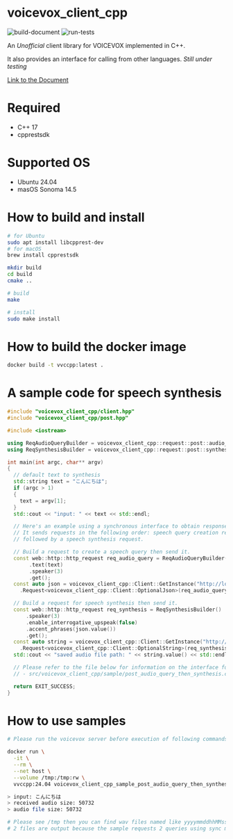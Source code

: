 # voicevox_client_cpp

![build-document](https://github.com/fugashy/voicevox_client_cpp/actions/workflows/build_document.yml/badge.svg)
![run-tests](https://github.com/fugashy/voicevox_client_cpp/actions/workflows/run_test.yml/badge.svg)

An *Unofficial* client library for VOICEVOX implemented in C++.

It also provides an interface for calling from other languages. *Still under testing*

[Link to the Document](https://fugashy.github.io/voicevox_client_cpp/index.html)

# Required

- C++ 17
- cpprestsdk

# Supported OS

- Ubuntu 24.04
- masOS Sonoma 14.5

# How to build and install

```bash
# for Ubuntu
sudo apt install libcpprest-dev
# for macOS
brew install cpprestsdk

mkdir build
cd build
cmake ..

# build
make

# install
sudo make install
```

# How to build the docker image

```bash
docker build -t vvccpp:latest .
```

# A sample code for speech synthesis

```cpp
#include "voicevox_client_cpp/client.hpp"
#include "voicevox_client_cpp/post.hpp"

#include <iostream>

using ReqAudioQueryBuilder = voicevox_client_cpp::request::post::audio_query::Builder;
using ReqSynthesisBuilder = voicevox_client_cpp::request::post::synthesis::Builder;

int main(int argc, char** argv)
{
  // default text to synthesis
  std::string text = "こんにちは";
  if (argc > 1)
  {
    text = argv[1];
  }
  std::cout << "input: " << text << std::endl;

  // Here's an example using a synchronous interface to obtain responses.
  // It sends requests in the following order: speech query creation request,
  // followed by a speech synthesis request.

  // Build a request to create a speech query then send it.
  const web::http::http_request req_audio_query = ReqAudioQueryBuilder()
       .text(text)
       .speaker(3)
       .get();
  const auto json = voicevox_client_cpp::Client::GetInstance("http://localhost:50021")
    .Request<voicevox_client_cpp::Client::OptionalJson>(req_audio_query);

  // Build a request for speech synthesis then send it.
  const web::http::http_request req_synthesis = ReqSynthesisBuilder()
      .speaker(3)
      .enable_interrogative_upspeak(false)
      .accent_phrases(json.value())
      .get();
  const auto string = voicevox_client_cpp::Client::GetInstance("http://localhost:50021")
    .Request<voicevox_client_cpp::Client::OptionalString>(req_synthesis);
  std::cout << "saved audio file path: " << string.value() << std::endl;

  // Please refer to the file below for information on the interface for obtaining responses asynchronously.
  // - src/voicevox_client_cpp/sample/post_audio_query_then_synthesis.cpp

  return EXIT_SUCCESS;
}
```

# How to use samples

```bash
# Please run the voicevox server before execution of following commands.

docker run \
  -it \
  --rm \
  --net host \
  --volume /tmp:/tmp:rw \
  vvccpp:24.04 voicevox_client_cpp_sample_post_audio_query_then_synthesis

> input: こんにちは
> received audio size: 50732
> audio file size: 50732

# Please see /tmp then you can find wav files named like yyyymmddhhMMss-koNnichiwa.wav
# 2 files are output because the sample requests 2 queries using sync method and async method.
```
